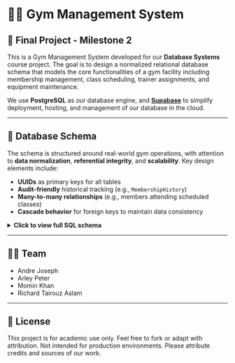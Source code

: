 # 🏋️‍♀️ Gym Management System

## 📌 Final Project - Milestone 2

This is a Gym Management System developed for our **Database Systems** course project. The goal is to design a normalized relational database schema that models the core functionalities of a gym facility including membership management, class scheduling, trainer assignments, and equipment maintenance.

We use **PostgreSQL** as our database engine, and **[Supabase](https://supabase.com/)** to simplify deployment, hosting, and management of our database in the cloud.

---

## 📐 Database Schema

The schema is structured around real-world gym operations, with attention to **data normalization**, **referential integrity**, and **scalability**. Key design elements include:

* **UUIDs** as primary keys for all tables
* **Audit-friendly** historical tracking (e.g., `MembershipHistory`)
* **Many-to-many relationships** (e.g., members attending scheduled classes)
* **Cascade behavior** for foreign keys to maintain data consistency

<details>
<summary><strong>Click to view full SQL schema</strong></summary>

```sql
-- EXTENSION FOR UUIDs
CREATE EXTENSION IF NOT EXISTS "uuid-ossp";

/* ---------- Core reference tables ---------- */
CREATE TABLE MembershipPlan (
    plan_id         UUID PRIMARY KEY DEFAULT uuid_generate_v4(),
    plan_name       VARCHAR(100) NOT NULL,
    monthly_fee     NUMERIC(10,2) NOT NULL CHECK (monthly_fee >= 0),
    access_level    VARCHAR(50) NOT NULL
);

CREATE TABLE Room (
    room_id     UUID PRIMARY KEY DEFAULT uuid_generate_v4(),
    room_name   VARCHAR(100) NOT NULL UNIQUE,
    capacity    INTEGER NOT NULL CHECK (capacity > 0)
);

CREATE TABLE Staff (
    staff_id    UUID PRIMARY KEY DEFAULT uuid_generate_v4(),
    first_name  VARCHAR(60) NOT NULL,
    last_name   VARCHAR(60) NOT NULL,
    email       VARCHAR(120) NOT NULL UNIQUE,
    role        VARCHAR(50) NOT NULL
);

/* ---------- Member-side tables ---------- */
CREATE TABLE Member (
    member_id              UUID PRIMARY KEY DEFAULT uuid_generate_v4(),
    first_name             VARCHAR(60) NOT NULL,
    last_name              VARCHAR(60) NOT NULL,
    email                  VARCHAR(120) NOT NULL UNIQUE,
    phone_number           VARCHAR(20),
    date_of_birth          DATE,
    membership_start_date  DATE NOT NULL DEFAULT CURRENT_DATE,
    membership_status      VARCHAR(30) NOT NULL DEFAULT 'active',
    current_plan_id        UUID REFERENCES MembershipPlan(plan_id) ON UPDATE CASCADE
);

CREATE TABLE MembershipHistory (
    history_id  UUID PRIMARY KEY DEFAULT uuid_generate_v4(),
    member_id   UUID NOT NULL REFERENCES Member(member_id) ON UPDATE CASCADE ON DELETE CASCADE,
    plan_id     UUID NOT NULL REFERENCES MembershipPlan(plan_id) ON UPDATE CASCADE,
    start_date  DATE NOT NULL,
    end_date    DATE,
    CHECK (end_date IS NULL OR end_date >= start_date)
);

CREATE TABLE Payments (
    payment_id      UUID PRIMARY KEY DEFAULT uuid_generate_v4(),
    member_id       UUID NOT NULL REFERENCES Member(member_id) ON UPDATE CASCADE ON DELETE CASCADE,
    amount          NUMERIC(10,2) NOT NULL CHECK (amount >= 0),
    payment_date    TIMESTAMP NOT NULL DEFAULT CURRENT_TIMESTAMP,
    payment_method  VARCHAR(30) NOT NULL,
    payment_status  VARCHAR(20) NOT NULL
);

/* ---------- Trainer + class tables ---------- */
CREATE TABLE Trainer (
    trainer_id  UUID PRIMARY KEY DEFAULT uuid_generate_v4(),
    first_name  VARCHAR(60) NOT NULL,
    last_name   VARCHAR(60) NOT NULL,
    email       VARCHAR(120) NOT NULL UNIQUE,
    specialty   VARCHAR(80)
);

CREATE TABLE FitnessClass (
    class_id         UUID PRIMARY KEY DEFAULT uuid_generate_v4(),
    class_name       VARCHAR(80) NOT NULL,
    class_description TEXT,
    trainer_id       UUID NOT NULL REFERENCES Trainer(trainer_id) ON UPDATE CASCADE,
    room_id          UUID NOT NULL REFERENCES Room(room_id) ON UPDATE CASCADE,
    capacity         INTEGER NOT NULL CHECK (capacity > 0)
);

CREATE TABLE ClassSchedule (
    schedule_id   UUID PRIMARY KEY DEFAULT uuid_generate_v4(),
    class_id      UUID NOT NULL REFERENCES FitnessClass(class_id) ON UPDATE CASCADE ON DELETE CASCADE,
    schedule_date DATE NOT NULL,
    start_time    TIME NOT NULL,
    end_time      TIME NOT NULL,
    CHECK (end_time > start_time)
);

CREATE TABLE Attendance (
    attendance_id UUID PRIMARY KEY DEFAULT uuid_generate_v4(),
    schedule_id   UUID NOT NULL REFERENCES ClassSchedule(schedule_id) ON UPDATE CASCADE ON DELETE CASCADE,
    member_id     UUID NOT NULL REFERENCES Member(member_id) ON UPDATE CASCADE ON DELETE CASCADE,
    status        VARCHAR(20) NOT NULL DEFAULT 'booked',
    UNIQUE (schedule_id, member_id)
);

/* ---------- Equipment & maintenance ---------- */
CREATE TABLE Equipment (
    equipment_id   UUID PRIMARY KEY DEFAULT uuid_generate_v4(),
    equipment_name VARCHAR(100) NOT NULL,
    purchase_date  DATE,
    condition      VARCHAR(40) NOT NULL
);

CREATE TABLE EquipmentMaintenance (
    maintenance_id         UUID PRIMARY KEY DEFAULT uuid_generate_v4(),
    equipment_id           UUID NOT NULL REFERENCES Equipment(equipment_id) ON UPDATE CASCADE ON DELETE CASCADE,
    staff_id               UUID NOT NULL REFERENCES Staff(staff_id) ON UPDATE CASCADE,
    maintenance_date       DATE NOT NULL DEFAULT CURRENT_DATE,
    maintenance_description TEXT NOT NULL
);

/* ---------- Quick sanity indexes ---------- */
CREATE INDEX idx_attendance_member ON Attendance(member_id);
CREATE INDEX idx_schedule_class   ON ClassSchedule(class_id);
CREATE INDEX idx_member_email     ON Member(email);
```

</details>

---

## 🧑‍💻 Team

* Andre Joseph
* Arley Peter
* Momin Khan
* Richard Tairouz Aslam

---

## 📎 License

This project is for academic use only. Feel free to fork or adapt with attribution. Not intended for production environments. Please attribute credits and sources of our work.
